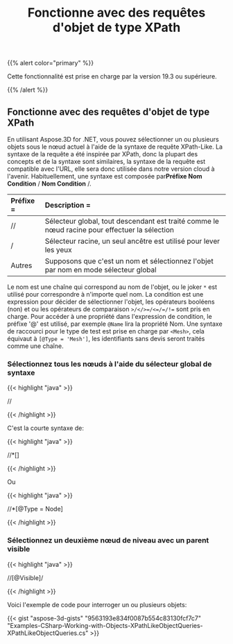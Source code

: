 ﻿---
title: Fonctionne avec des requêtes d'objet de type XPath
type: docs
weight: 120
url: /fr/net/work-with-xpath-like-object-queries/
description: En utilisant Aspose.3D for .NET, vous pouvez sélectionner un ou plusieurs objets sous le nœud actuel à l'aide de la syntaxe de requête XPath-Like. La syntaxe de la requête a été inspirée par XPath, donc la plupart des concepts et de la syntaxe sont similaires, la syntaxe de la requête est compatible avec l'URL, elle sera donc utilisée dans notre version cloud à l'avenir.
---
{{% alert color="primary" %}} 

Cette fonctionnalité est prise en charge par la version 19.3 ou supérieure.

{{% /alert %}} 
## **Fonctionne avec des requêtes d'objet de type XPath**
En utilisant Aspose.3D for .NET, vous pouvez sélectionner un ou plusieurs objets sous le nœud actuel à l'aide de la syntaxe de requête XPath-Like. La syntaxe de la requête a été inspirée par XPath, donc la plupart des concepts et de la syntaxe sont similaires, la syntaxe de la requête est compatible avec l'URL, elle sera donc utilisée dans notre version cloud à l'avenir. Habituellement, une syntaxe est composée par**Préfixe Nom Condition** / **Nom Condition** /.

|**Préfixe =**|**Description =**|
|:- |:- |
|// |Sélecteur global, tout descendant est traité comme le nœud racine pour effectuer la sélection|
|/|Sélecteur racine, un seul ancêtre est utilisé pour lever les yeux|
|Autres|Supposons que c'est un nom et sélectionnez l'objet par nom en mode sélecteur global|
Le nom est une chaîne qui correspond au nom de l'objet, ou le joker `*` est utilisé pour correspondre à n'importe quel nom. La condition est une expression pour décider de sélectionner l'objet, les opérateurs booléens (non) et ou les opérateurs de comparaison `>/</>=/<=/=/!=` sont pris en charge. Pour accéder à une propriété dans l'expression de condition, le préfixe '@' est utilisé, par exemple `@Name` lira la propriété Nom. Une syntaxe de raccourci pour le type de test est prise en charge par `<Mesh>`, cela équivaut à `[@Type = 'Mesh']`, les identifiants sans devis seront traités comme une chaîne.
### **Sélectionnez tous les nœuds à l'aide du sélecteur global de syntaxe**
{{< highlight "java" >}}

 //<Node>

{{< /highlight >}}

C'est la courte syntaxe de:

{{< highlight "java" >}}

 //*[<Node>]

{{< /highlight >}}

Ou

{{< highlight "java" >}}

 //*[@Type = Node]

{{< /highlight >}}
### **Sélectionnez un deuxième nœud de niveau avec un parent visible**
{{< highlight "java" >}}

 //<Node>[@Visible]/<Node>

{{< /highlight >}}

Voici l'exemple de code pour interroger un ou plusieurs objets:

{{< gist "aspose-3d-gists" "9563193e834f0087b554c83130fcf7c7" "Examples-CSharp-Working-with-Objects-XPathLikeObjectQueries-XPathLikeObjectQueries.cs" >}}
